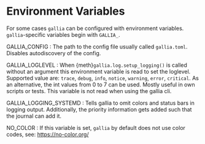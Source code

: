 <!--
SPDX-FileCopyrightText: AISEC Pentesting Team

SPDX-License-Identifier: CC0-1.0
-->

# Environment Variables

For some cases `gallia` can be configured with environment variables.
`gallia`-specific variables begin with `GALLIA_`.

GALLIA_CONFIG
: The path to the config file usually called `gallia.toml`.
  Disables autodiscovery of the config.

GALLIA_LOGLEVEL
: When {meth}`gallia.log.setup_logging()` is called without an argument this environment variable is read to set the loglevel.
  Supported value are: `trace`, `debug`, `info`, `notice`, `warning`, `error`, `critical`.
  As an alternative, the int values from 0 to 7 can be used.
  Mostly useful in own scripts or tests.
  This variable is not read when using the gallia cli.

GALLIA_LOGGING_SYSTEMD
: Tells gallia to omit colors and status bars in logging output.
  Additionally, the priority information gets added such that the journal can add it.

NO_COLOR
: If this variable is set, `gallia` by default does not use color codes, see: https://no-color.org/
